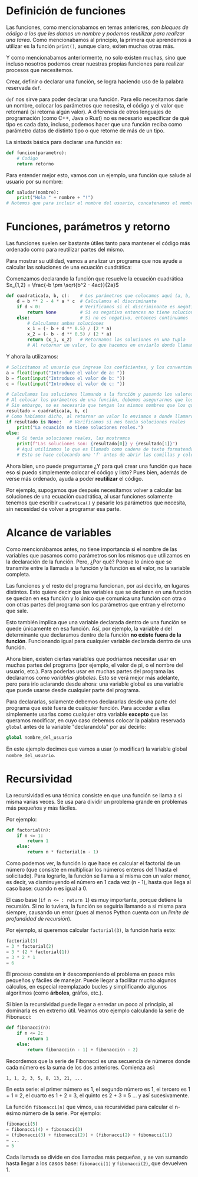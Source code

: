 # Definición de funciones

Las funciones, como mencionabamos en temas anteriores, _son bloques de código a los que les damos un nombre y podemos reutilizar para realizar una tarea_. Como mencionabamos al principio, la primera que aprendemos a utilizar es la función `print()`, aunque claro, exiten muchas otras más. 

Y como mencionabamos anteriormente, no solo existen muchas, sino que incluso nosotros podemos crear nuestras propias funciones para realizar procesos que necesitemos.

Crear, definir o declarar una función, se logra haciendo uso de la palabra reservada `def`.

`def` nos sirve para poder declarar una función. Para ello necesitamos darle un nombre, colocar los parámetros que necesita, el código y el valor que retornará (si retorna algún valor). A diferencia de otros lenguajes de programación (como C++, Java o Rust) no es necesario especificar de qué tipo es cada dato, incluso, podemos hacer que una función reciba como parámetro datos de distinto tipo o que retorne de más de un tipo.

La sintaxis básica para declarar una función es:
```python
def funcion(parametro):
    # Codigo
    return retorno
```
Para entender mejor esto, vamos con un ejemplo, una función que salude al usuario por su nombre:
```python
def saludar(nombre):
    print("Hola " + nombre + "!")
# Notemos que para incluir el nombre del usuario, concatenamos el nombre con el resto de la cadena de texto
```

# Funciones, parámetros y retorno

Las funciones suelen ser bastante útiles tanto para mantener el código más ordenado como para reutilizar partes del mismo. 

Para mostrar su utilidad, vamos a analizar un programa que nos ayude a calcular las soluciones de una ecuación cuadrática:

Comenzamos declarando la función que resuelve la ecuación cuadrática $x_{1,2} = \frac{-b \pm \sqrt{b^2 - 4ac}}{2a}$

```python
def cuadratica(a, b, c):    # Los parámetros que colocamos aquí (a, b, c) serán datos que nos envíen desde donde llamen a la función, siempre que la llamen
    d = b ** 2 - 4 * a * c  # Calculamos el discriminante
    if d < 0:               # Verificamos si el discriminante es negativo
        return None         # Si es negativo entonces no tiene soluciones reales, no podemos seguir
    else:                   # Si no es negativo, entonces continuamos
        # Calculamos ambas soluciones
        x_1 = (- b + d ** 0.5) / (2 * a)
        x_2 = (- b - d ** 0.5) / (2 * a)
        return (x_1, x_2)   # Retornamos las soluciones en una tupla
        # Al retornar un valor, lo que hacemos en enviarlo donde llamamos la función
```

Y ahora la utilizamos:
```python
# Solicitamos al usuario que ingrese los coeficientes, y los convertimos a números decimales
a = float(input("Introduce el valor de a: "))
b = float(input("Introduce el valor de b: "))
c = float(input("Introduce el valor de c: "))

# Calculamos las soluciones llamando a la función y pasando los valores de los parámetros, y guardamos las soluciones en una variable que llamamos 'resultado'
# Al colocar los parámetros de una función, debemos asegurarnos que los coloquemos en el orden correcto
# Sin embargo, no es necesario que tengan los mismos nombres que los que usamos en la función
resultado = cuadratica(a, b, c)
# Como habíamos dicho, al retornar un valor lo enviamos a donde llamaron la función, lo que significa que una vez que llamemos la función, esta nos dará un resultado que almacenaremos en la variable 'resultado'
if resultado is None:   # Verificamos si nos tenía soluciones reales
    print("La ecuación no tiene soluciones reales.")
else:
    # Si tenía soluciones reales, las mostramos
    print(f"Las soluciones son: {resultado[0]} y {resultado[1]}")
    # Aquí utilizamos lo que es llamado como cadena de texto formateada, que sirve para colocar variables dentro de la cadena de texto.
    # Esto se hace colocando una 'f' antes de abrir las comillas y colocando las variables entre llaves {}
```

Ahora bien, uno puede preguntarse ¿Y para qué crear una función que hace eso si puedo simplemente colocar el código y listo? Pues bien, además de verse más ordenado, ayuda a poder **reutilizar** el código.

Por ejemplo, supogamos que después necesitamos volver a calcular las soluciones de una ecuación cuadrática, al usar funciones solamente tenemos que escribir `cuadratica()` y pasarle los parámetros que necesita, sin necesidad de volver a programar esa parte.

# Alcance de variables

Como mencionábamos antes, no tiene importancia si el nombre de las variables que pasamos como parámetros son los mismos que utilizamos en la declaración de la función. Pero, ¿Por qué? Porque lo único que se transmite entre la llamada a la función y la función es el valor, no la variable completa. 

Las funciones y el resto del programa funcionan, por así decirlo, en lugares distintos. Esto quiere decir que las variables que se declaran en una función se quedan en esa función y lo único que comunica una función con otra o con otras partes del programa son los parámetros que entran y el retorno que sale.

Esto también implica que una variable declarada dentro de una función se quede únicamente en esa función. Así, por ejemplo, la variable `d` del determinante que declaramos dentro de la función **no existe fuera de la función**. Funcionando igual para cualquier variable declarada dentro de una función. 

Ahora bien, existen ciertas variables que podríamos necesitar usar en muchas partes del programa (por ejemplo, el valor de pi, o el nombre del usuario, etc.). Para poderlas usar en muchas partes del programa las declaramos como _variables globales_. Esto se verá mejor más adelante, pero para irlo aclarando desde ahora: una variable global es una variable que puede usarse desde cualquier parte del programa.

Para declararlas, solamente debemos declararlas desde una parte del programa que esté fuera de cualquier función. Para acceder a ellas simplemente usarlas como cualquier otra variable **excepto** que las queramos modificar, en cuyo caso debemos colocar la palabra reservada `global` antes de la variable "declarandola" por así decirlo:
```python
global nombre_del_usuario
```
En este ejemplo decimos que vamos a usar (o modificar) la variable global `nombre_del_usuario`.

# Recursividad

La recursividad es una técnica consiste en que una función se llama a si misma varias veces. Se usa para dividir un problema grande en problemas más pequeños y más fáciles.

Por ejemplo:
```python
def factorial(n):
    if n <= 1:
        return 1
    else:
        return n * factorial(n - 1)
```

Como podemos ver, la función lo que hace es calcular el factorial de un número (que consiste en multiplicar los números enteros del 1 hasta el solicitado). Para lograrlo, la función se llama a sí misma con un valor menor, es decir, va disminuyendo el número en 1 cada vez (n - 1), hasta que llega al caso base: cuando n es igual a 0.

El caso base (`if n <= : return 1`) es muy importante, porque detiene la recursión. Si no lo tuviera, la función se seguiría llamando a sí misma para siempre, causando un error (pues al menos Python cuenta con un _límite de profundidad de recursión_).

Por ejemplo, si queremos calcular `factorial(3)`, la función haría esto:
```python
factorial(3)  
= 3 * factorial(2)  
= 3 * (2 * factorial(1))  
= 3 * 2 * 1 
= 6
```
El proceso consiste en ir descomponiendo el problema en pasos más pequeños y fáciles de manejar. Puede llegar a facilitar mucho algunos cálculos, en especial reemplazado bucles y simplificando algunos algoritmos (como **árboles**, gráfos, etc.).

Si bien la recursividad puede llegar a enredar un poco al principio, al dominarla es en extremo útil. Veamos otro ejemplo calculando la serie de Fibonacci:
```python
def fibonacci(n):
    if n <= 2:
        return 1
    else:
        return fibonacci(n - 1) + fibonacci(n - 2)
```

Recordemos que la serie de Fibonacci es una secuencia de números donde cada número es la suma de los dos anteriores. Comienza así:
```
1, 1, 2, 3, 5, 8, 13, 21, ...
```
En esta serie: el primer número es 1, el segundo número es 1, el tercero es 1 + 1 = 2, el cuarto es 1 + 2 = 3, el quinto es 2 + 3 = 5 ... y así sucesivamente.

La función `fibonacci(n)` que vimos, usa recursividad para calcular el n-ésimo número de la serie. Por ejemplo:
```python
fibonacci(5)
= fibonacci(4) + fibonacci(3)
= (fibonacci(3) + fibonacci(2)) + (fibonacci(2) + fibonacci(1))
= ...
= 5
```
Cada llamada se divide en dos llamadas más pequeñas, y se van sumando hasta llegar a los casos base: `fibonacci(1)` y `fibonacci(2)`, que devuelven 1.
